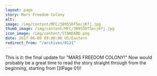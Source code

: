 ```yaml
---
layout: page
story: Mars Freedom Colony
alt:
image: /img/content/MFC/30955DT5ecjKfj.jpg
thumb_image: /img/content/MFC/30955DT5ecjKfj.jpg
icon_image: /img/content/STANDARD.png
date: 2017-06-09 09:00:00 US/Eastern
redirect_from: "/archives/0121"
---
```

This is it: the final update for "MARS FREEDOM COLONY!" Now would probably be a great time to read the story straight through from the beginning, starting from [](Page 01)!
